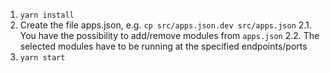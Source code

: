 1. `yarn install`
2. Create the file apps.json, e.g. `cp src/apps.json.dev src/apps.json`
2.1. You have the possibility to add/remove modules from `apps.json`
2.2. The selected modules have to be running at the specified endpoints/ports
3. `yarn start`
